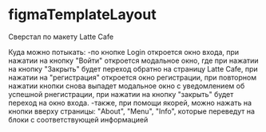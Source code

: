 # figmaTemplateLayout

Сверстал по макету Latte Cafe

Куда можно потыкать: 
-по кнопке Login откроется окно входа, при нажатии на кнопку "Войти" откроется модальное окно, где при нажатии на кнопку "Закрыть" будет переход обратно на страницу Latte Cafe, при нажатии на "регистрация" откроется окно регистрации, при повторном нажатии кнопки снова выпадет модальное окно с уведомлением об успешной рнегистрации, при нажатии на кнопку "закрыть" будет переход на окно входа.
-также, при помощи якорей, можно нажать на кнопки вверху страницы: "About", "Menu", "Info", которые переведут на блоки с соответствующей информацией
